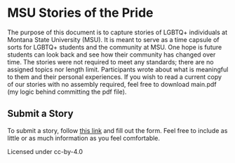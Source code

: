 # MSU Stories of the Pride
The purpose of this document is to capture stories of LGBTQ+ individuals at 
Montana State University (MSU). It is meant to serve as a time capsule of sorts 
for LGBTQ+ students and the community at MSU. One hope is future students can 
look back and see how their community has changed over time. The stories were 
not required to meet any standards; there are no assigned topics nor length 
limit. Participants wrote about what is meaningful to them and their personal 
experiences. If you wish to read a current copy of our stories with no assembly 
required, feel free to download main.pdf (my logic behind committing the pdf 
file).

## Submit a Story
To submit a story, follow [this link](https://forms.gle/XzMt5o57KogHqStdA) and
fill out the form. Feel free to include as little or as much information as
you feel comfortable.

Licensed under cc-by-4.0

